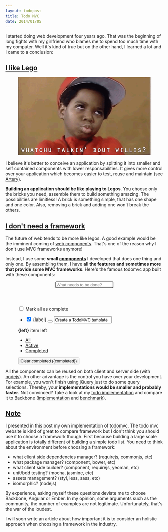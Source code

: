 ```yaml
---
layout: todopost
title: Todo MVC
date: 2014/01/05
---
```


I started doing web development four years ago. That was the beginning of long fights with my girlfriend who blames me to spend too much time with my computer. Well it's kind of true but on the other hand, I learned a lot and I came to a conclusion: 

## <a class="post-section" href="#ilikelego">I like Lego</a>

<figure class="txtcenter">
  <img src="/images/whaat.gif" alt="whatchu talkin' bout willis?" />
</figure>

I believe it's better to conceive an application by splitting it into smaller and self contained components with lower responsabilities. It gives more control over your application which becomes easier to test, reuse and maintain (see [Artery](http://github.com/bredele/artery)).

**Building an application should be like playing to Legos**. You choose only the bricks you need, assemble them to build something amazing. The possibilities are limitless! A brick is something simple, that has one shape and one color. Also, removing a brick and adding one won't break the others.



## <a class="post-section" href="#noframework">I don't need a framework</a>

The future of web tends to be more like legos. A good example would be the imminent coming of [web components](http://www.html5rocks.com/en/tutorials/webcomponents/customelements/). That's one of the reason why I don't use MVC frameworks anymore!

Instead, I use some **small [components](http://github.com/bredele)** I developed that does one thing and only one. By assembling them, I have **all the features and sometimes more that provide some MVC frameworks**. Here's the famous todomvc app built with these components:

<figure id="todoapp">
  <header id="header">
    <input id="new-todo" placeholder="What needs to be done?" events="on:keypress,submit" autofocus>
  </header>
  <section id="main">
    <input id="toggle-all" type="checkbox" events="on:click,toggleAll">
    <label for="toggle-all">Mark all as complete</label>
    <ul id="todo-list" events="delegate:.toggle,click,status;delegate:.destroy,click,del" todos>
      <li class="{status}">
        <input class="toggle" type="checkbox" checked="{{checked}}">
        <label>{label}</label>
        <button class="destroy"></button>
        <input class="edit" value="Create a TodoMVC template">
      </li>
    </ul>
  </section>
  <footer id="footer" class="hidden" visible="left">
    <!-- This should be `0 items left` by default -->
    <span id="todo-count"><strong>{left}</strong> item left</span>
    <!-- Remove this if you don't implement routing -->
    <ul id="filters">
      <li>
        <a class="selected" href="#/">All</a>
      </li>
      <li>
        <a href="#/active">Active</a>
      </li>
      <li>
        <a href="#/completed">Completed</a>
      </li>
    </ul>
    <button id="clear-completed" events="on:click,delAll" class="hidden" visible="completed">Clear completed ({completed})</button>
  </footer>
</figure>


All the components can be reused on both client and server side (with [nodejs](http://nodejs.org/)). An other advantage is the control you have over your development. For example, you won't finish using jQuery just to do some query selections. Thereby, your **implementations would be smaller and probably faster**. Not convinced? Take a look at my [todo implementation](https://raw.github.com/bredele/todo/master/index.js) and 
compare it to Backbone ([implementation](https://github.com/tastejs/todomvc/tree/gh-pages/architecture-examples/backbone/js) and [benchmark](http://swannodette.github.io/todomvc/architecture-examples/backbone/index.html)).

## <a class="post-section" href="#note">Note</a>

I presented in this post my own implementation of [todomvc](http://todomvc.com/). The todo mvc website is kind of great to compare framework but I don't think you should use it to choose a framework though. First because building a large scale application is totally different of building a simple todo list. You need to think about the environment before choosing a framework:
  - what client side dependencies manager? (requirejs, commonjs, etc)
  - what package manager? (component, bower, etc)
  - what client side builder? (component, requirejs, yeoman, etc)
  - unit/bdd testing? (mocha, jasmine, etc)
  - assets management? (styl, less, sass, etc)
  - isomorphic? (nodejs)

By experience, asking myself these questions deviate me to choose Backbone, Angular or Ember. In my opinion, some arguments such as the community, the number of examples are not legitimate. Unfortunately, that's the war of the loudest.

I will soon write an article about how important it is to consider an holistic approach when choosing a framework in the industry.

